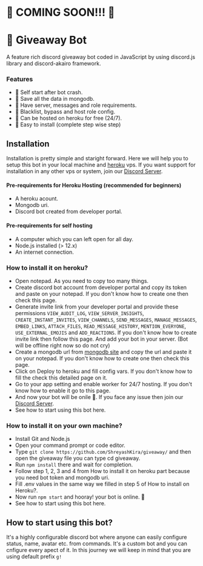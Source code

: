 # :tada: COMING SOON!!! :tada:

# :tada: Giveaway Bot 
A feature rich discord giveaway bot coded in JavaScript by using discord.js library and discord-akairo framework.

### Features

* :tada: Self start after bot crash. 
* :tada: Save all the data in mongodb.
* :tada: Have server, messages and role requirements.
* :tada: Blacklist, bypass and host role config.
* :tada: Can be hosted on heroku for free (24/7).
* :tada: Easy to install (complete step wise step)

## Installation

Installation is pretty simple and staright forward. Here we will help you to setup this bot in your local machine and [heroku](https://www.heroku.com/) vps. If you want support for installation in any other vps or system, join our [Discord Server](https://discord.gg/e3RsZdY).

#### Pre-requirements for Heroku Hosting (recommended for beginners)

* A heroku acount.
* Mongodb uri.
* Discord bot created from developer portal.

#### Pre-requirements for self hosting 

* A computer which you can left open for all day.
* Node.js installed (> 12.x)
* An internet connection.

### How to install it on heroku?

* Open notepad. As you need to copy too many things.
* Create discord bot account from developer portal and copy its token and paste on your notepad. If you don't know how to create one then check this page.
* Generate invite link from your developer portal and provide these permissions `VIEW_AUDIT_LOG`, `VIEW_SERVER_INSIGHTS`, `CREATE_INSTANT_INVITES`, `VIEW_CHANNELS`, `SEND_MESSAGES`, `MANAGE_MESSAGES`, `EMBED_LINKS`, `ATTACH_FILES`, `READ_MESSAGE_HISTORY`, `MENTION_EVERYONE`, `USE_EXTERNAL_EMOJIS` and `ADD_REACTIONS`. If you don't know how to create invite link then follow this page. And add your bot in your server. (Bot will be offline right now so do not cry)
* Create a mongodb url from [mongodb site](https://mongodb.com/) and copy the url and paste it on your notepad. If you don't know how to create one then check this page.
* Click on Deploy to heroku and fill config vars. If you don't know how to fill the check this detailed page on it.
* Go to your app setting and enable worker for 24/7 hosting. If you don't know how to enable it go to this page.
* And now your bot will be onile :tada:. If you face any issue then join our [Discord Server](https://discord.gg/e3RsZdY).
* See how to start using this bot here.

### How to install it on your own machine?

* Install Git and Node.js
* Open your command prompt or code editor.
* Type `git clone https://github.com/ShreyashKira/giveaway/` and then open the giveaway file you can type cd giveaway.
* Run `npm install` there and wait for completion.
* Follow step 1, 2, 3 and 4 from How to install it on heroku part because you need bot token and mongodb uri.
* Fill .env values in the same way we filled in step 5 of How to install on Heroku?.
* Now run `npm start` and hooray! your bot is online. :tada:
* See how to start using this bot here.

## How to start using this bot?

It's a highly configurable discord bot where anyone can easily configure status, name, avatar etc. from commands. It's a custom bot and you can cnfigure every apect of it. 
In this journey we will keep in mind that you are using default prefix `g!`
